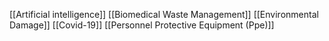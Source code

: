 [[Artificial intelligence]]
[[Biomedical Waste Management]]
[[Environmental Damage]]
[[Covid-19]]
[[Personnel Protective Equipment (Ppe)]]
